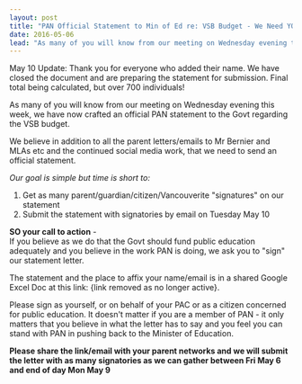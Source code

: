 ```yaml
---
layout: post
title: "PAN Official Statement to Min of Ed re: VSB Budget - We Need YOUR signatures!"
date: 2016-05-06
lead: "As many of you will know from our meeting on Wednesday evening this week, we have now crafted an official PAN statement to the Govt regarding the VSB budget. "
---
```


May 10 Update: Thank you for everyone who added their name. We have closed the document and are preparing the statement for submission. Final total being calculated, but over 700 individuals!
 
As many of you will know from our meeting on Wednesday evening this week, we have now crafted an official PAN statement to the Govt regarding the VSB budget. 

We believe in addition to all the parent letters/emails to Mr Bernier and MLAs etc and the continued social media work, that we need to send an official statement.

*Our goal is simple but time is short to:*
 
1. Get as many parent/guardian/citizen/Vancouverite "signatures" on our statement
2. Submit the statement with signatories by email on Tuesday May 10
 
**SO your call to action** -  
If you believe as we do that the Govt should fund public education adequately and you believe in the work PAN is doing, we ask you to "sign" our statement letter.
 
The statement and the place to affix your name/email is in a shared Google Excel Doc at this link:  {link removed as no longer active}.

Please sign as yourself, or on behalf of your PAC or as a citizen concerned for public education. 
It doesn't matter if you are a member of PAN - it only matters that you believe in what the letter has to say and you feel you can stand with PAN in pushing back to the Minister of Education.
 
**Please share the link/email with your parent networks and we will submit the letter with as many signatories as we can gather between Fri May 6 and end of day Mon May 9**
